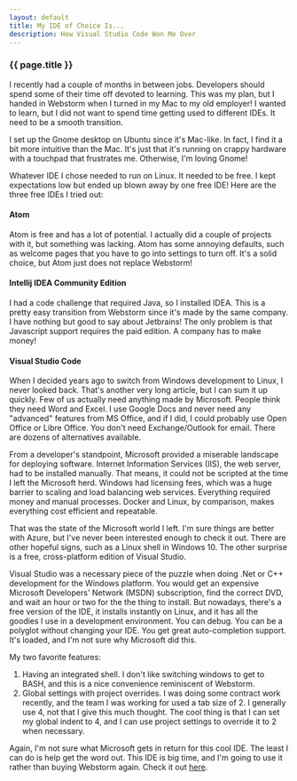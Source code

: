 ```yaml
---
layout: default
title: My IDE of Choice Is...
description: How Visual Studio Code Won Me Over
---
```

### {{ page.title }}

I recently had a couple of months in between jobs. Developers should spend some
of their time off devoted to learning. This was my plan, but I handed in Webstorm
when I turned in my Mac to my old employer! I wanted to learn, but I did not want
to spend time getting used to different IDEs. It need to be a smooth transition.

I set up the Gnome desktop on Ubuntu since it's Mac-like. In fact, I find it a
bit more intuitive than the Mac. It's just that it's running on crappy hardware
with a touchpad that frustrates me. Otherwise, I'm loving Gnome!

Whatever IDE I chose needed to run on Linux. It needed to be free. I kept
expectations low but ended up blown away by one free IDE! Here are the three free
IDEs I tried out:

#### Atom

Atom is free and has a lot of potential. I actually did a couple of projects with
it, but something was lacking. Atom has some annoying defaults, such as welcome
pages that you have to go into settings to turn off. It's a solid choice, but Atom
just does not replace Webstorm!

#### Intellij IDEA Community Edition

I had a code challenge that required Java, so I installed IDEA. This is a pretty
easy transition from Webstorm since it's made by the same company. I have nothing
but good to say about Jetbrains! The only problem is that Javascript support
requires the paid edition. A company has to make money!

#### Visual Studio Code

When I decided years ago to switch from Windows development to Linux, I never
looked back. That's another very long article, but I can sum it up quickly. Few
of us actually need anything made by Microsoft. People think they need Word and
Excel. I use Google Docs and never need any "advanced" features from MS Office,
and if I did, I could probably use Open Office or Libre Office. You don't need
Exchange/Outlook for email. There are dozens of alternatives available. 

From a developer's standpoint, Microsoft provided a miserable landscape for
deploying software. Internet Information Services (IIS), the web server, had to
be installed manually. That means, it could not be scripted at the time I left
the Microsoft herd. Windows had licensing fees, which was a huge barrier to
scaling and load balancing web services. Everything required money and manual
processes. Docker and Linux, by comparison, makes everything cost efficient
and repeatable.

That was the state of the Microsoft world I left. I'm sure things are better
with Azure, but I've never been interested enough to check it out. There are
other hopeful signs, such as a Linux shell in Windows 10. The other surprise
is a free, cross-platform edition of Visual Studio.

Visual Studio was a necessary piece of the puzzle when doing .Net or C++
development for the Windows platform. You would get an expensive Microsoft
Developers' Network (MSDN) subscription, find the correct DVD, and wait an
hour or two for the the thing to install. But nowadays, there's a free version of the
IDE, it installs instantly on Linux, and it has all the goodies I use in a
development environment. You can debug. You can be a polyglot without changing
your IDE. You get great auto-completion support. It's loaded, and I'm not sure
why Microsoft did this.

My two favorite features:

1. Having an integrated shell. I don't like switching windows to get to BASH,
and this is a nice convenience reminiscent of Webstorm.
2. Global settings with project overrides. I was doing some contract work
recently, and the team I was working for used a tab size of 2. I generally use
4, not that I give this much thought. The cool thing is that I can set my global
indent to 4, and I can use project settings to override it to 2 when necessary.

Again, I'm not sure what Microsoft gets in return for this cool IDE. The least
I can do is help get the word out. This IDE is big time, and I'm going to use
it rather than buying Webstorm again. Check it out [here](https://code.visualstudio.com/).